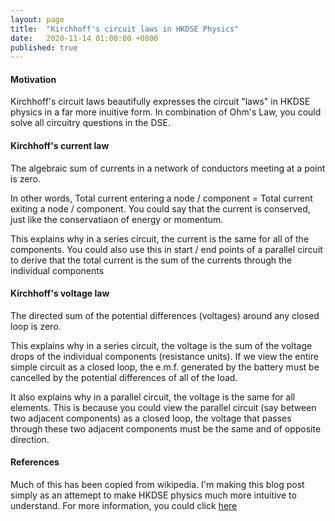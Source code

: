 ```yaml
---
layout: page
title:  "Kirchhoff's circuit laws in HKDSE Physics"
date:   2020-11-14 01:00:00 +0800
published: true
---
```


#### Motivation

Kirchhoff's circuit laws beautifully expresses the circuit "laws" in HKDSE physics in a far more inuitive form. In combination of Ohm's Law, you could solve all circuitry questions in the DSE. 

#### Kirchhoff's current law 

The algebraic sum of currents in a network of conductors meeting at a point is zero.

In other words, Total current entering a node / component = Total current exiting a node / component. You could say that the current is conserved, just like the conservatiaon of energy or momentum.

This explains why in a series circuit, the current is the same for all of the components. You could also use this in start / end points of a parallel circuit to derive that the total current is the sum of the currents through the individual components

#### Kirchhoff's voltage law

The directed sum of the potential differences (voltages) around any closed loop is zero.

This explains why in a series circuit, the voltage is the sum of the voltage drops of the individual components (resistance units). If we view the entire simple circuit as a closed loop, the e.m.f. generated by the battery must be cancelled by the potential differences of all of the load. 

It also explains why in a parallel circuit, the voltage is the same for all elements. This is because you could view the parallel circuit (say between two adjacent components) as a closed loop, the voltage that passes through these two adjacent components must be the same and of opposite direction. 

#### References

Much of this has been copied from wikipedia. I'm making this blog post simply as an attemept to make HKDSE physics much more intuitive to understand. For more information, you could click [here](https://www.google.com/search?client=firefox-b-d&q=Kirchhoff%27s+circuit+laws)
